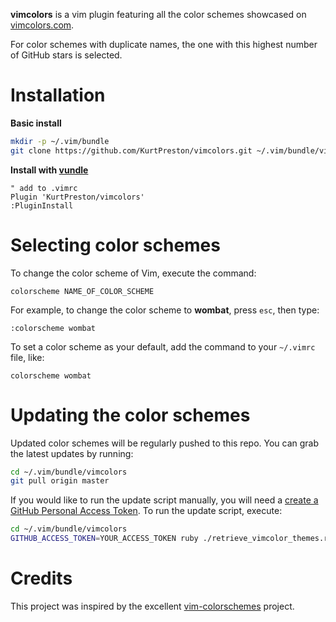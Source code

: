 **vimcolors** is a vim plugin featuring all the color schemes showcased on [vimcolors.com](http://vimcolors.com).

For color schemes with duplicate names, the one with this highest number of GitHub stars is selected.

# Installation

**Basic install**

```bash
mkdir -p ~/.vim/bundle
git clone https://github.com/KurtPreston/vimcolors.git ~/.vim/bundle/vimcolors
```

**Install with [vundle](https://github.com/gmarik/vundle)**

```vim
" add to .vimrc
Plugin 'KurtPreston/vimcolors'
:PluginInstall
```

# Selecting color schemes

To change the color scheme of Vim, execute the command:

```vim
colorscheme NAME_OF_COLOR_SCHEME
```

For example, to change the color scheme to **wombat**, press `esc`, then type:

```vim
:colorscheme wombat
```

To set a color scheme as your default, add the command to your `~/.vimrc` file, like:

```vim
colorscheme wombat
```

# Updating the color schemes

Updated color schemes will be regularly pushed to this repo.  You can grab the latest updates by running:

```bash
cd ~/.vim/bundle/vimcolors
git pull origin master
```

If you would like to run the update script manually, you will need a [create a GitHub Personal Access Token](https://help.github.com/articles/creating-a-personal-access-token-for-the-command-line/).  To run the update script, execute:

```bash
cd ~/.vim/bundle/vimcolors
GITHUB_ACCESS_TOKEN=YOUR_ACCESS_TOKEN ruby ./retrieve_vimcolor_themes.rb
```

# Credits

This project was inspired by the excellent [vim-colorschemes](https://github.com/flazz/vim-colorschemes) project.
